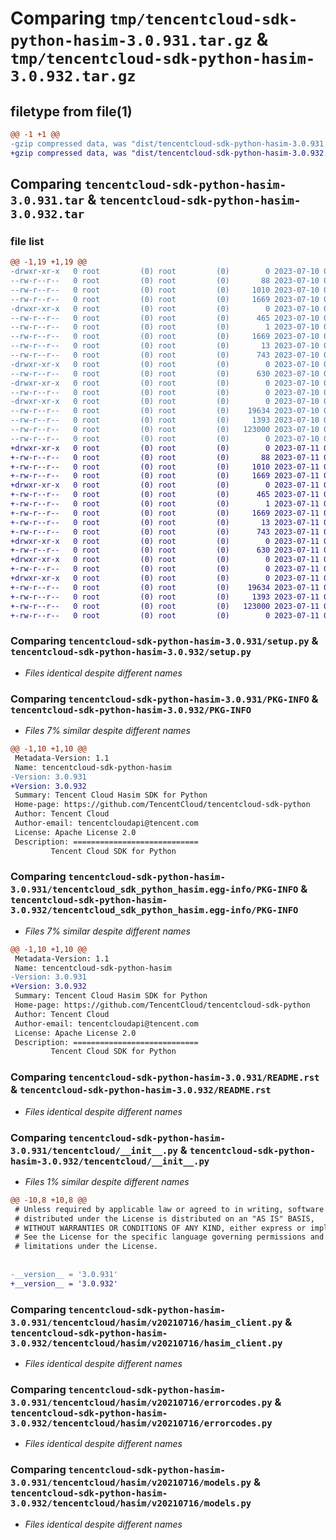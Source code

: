 # Comparing `tmp/tencentcloud-sdk-python-hasim-3.0.931.tar.gz` & `tmp/tencentcloud-sdk-python-hasim-3.0.932.tar.gz`

## filetype from file(1)

```diff
@@ -1 +1 @@
-gzip compressed data, was "dist/tencentcloud-sdk-python-hasim-3.0.931.tar", last modified: Mon Jul 10 00:41:43 2023, max compression
+gzip compressed data, was "dist/tencentcloud-sdk-python-hasim-3.0.932.tar", last modified: Tue Jul 11 00:46:53 2023, max compression
```

## Comparing `tencentcloud-sdk-python-hasim-3.0.931.tar` & `tencentcloud-sdk-python-hasim-3.0.932.tar`

### file list

```diff
@@ -1,19 +1,19 @@
-drwxr-xr-x   0 root         (0) root         (0)        0 2023-07-10 00:41:43.000000 tencentcloud-sdk-python-hasim-3.0.931/
--rw-r--r--   0 root         (0) root         (0)       88 2023-07-10 00:41:43.000000 tencentcloud-sdk-python-hasim-3.0.931/setup.cfg
--rw-r--r--   0 root         (0) root         (0)     1010 2023-07-10 00:41:43.000000 tencentcloud-sdk-python-hasim-3.0.931/setup.py
--rw-r--r--   0 root         (0) root         (0)     1669 2023-07-10 00:41:43.000000 tencentcloud-sdk-python-hasim-3.0.931/PKG-INFO
-drwxr-xr-x   0 root         (0) root         (0)        0 2023-07-10 00:41:43.000000 tencentcloud-sdk-python-hasim-3.0.931/tencentcloud_sdk_python_hasim.egg-info/
--rw-r--r--   0 root         (0) root         (0)      465 2023-07-10 00:41:43.000000 tencentcloud-sdk-python-hasim-3.0.931/tencentcloud_sdk_python_hasim.egg-info/SOURCES.txt
--rw-r--r--   0 root         (0) root         (0)        1 2023-07-10 00:41:43.000000 tencentcloud-sdk-python-hasim-3.0.931/tencentcloud_sdk_python_hasim.egg-info/dependency_links.txt
--rw-r--r--   0 root         (0) root         (0)     1669 2023-07-10 00:41:43.000000 tencentcloud-sdk-python-hasim-3.0.931/tencentcloud_sdk_python_hasim.egg-info/PKG-INFO
--rw-r--r--   0 root         (0) root         (0)       13 2023-07-10 00:41:43.000000 tencentcloud-sdk-python-hasim-3.0.931/tencentcloud_sdk_python_hasim.egg-info/top_level.txt
--rw-r--r--   0 root         (0) root         (0)      743 2023-07-10 00:41:43.000000 tencentcloud-sdk-python-hasim-3.0.931/README.rst
-drwxr-xr-x   0 root         (0) root         (0)        0 2023-07-10 00:41:43.000000 tencentcloud-sdk-python-hasim-3.0.931/tencentcloud/
--rw-r--r--   0 root         (0) root         (0)      630 2023-07-10 00:41:43.000000 tencentcloud-sdk-python-hasim-3.0.931/tencentcloud/__init__.py
-drwxr-xr-x   0 root         (0) root         (0)        0 2023-07-10 00:41:43.000000 tencentcloud-sdk-python-hasim-3.0.931/tencentcloud/hasim/
--rw-r--r--   0 root         (0) root         (0)        0 2023-07-10 00:41:43.000000 tencentcloud-sdk-python-hasim-3.0.931/tencentcloud/hasim/__init__.py
-drwxr-xr-x   0 root         (0) root         (0)        0 2023-07-10 00:41:43.000000 tencentcloud-sdk-python-hasim-3.0.931/tencentcloud/hasim/v20210716/
--rw-r--r--   0 root         (0) root         (0)    19634 2023-07-10 00:41:43.000000 tencentcloud-sdk-python-hasim-3.0.931/tencentcloud/hasim/v20210716/hasim_client.py
--rw-r--r--   0 root         (0) root         (0)     1393 2023-07-10 00:41:43.000000 tencentcloud-sdk-python-hasim-3.0.931/tencentcloud/hasim/v20210716/errorcodes.py
--rw-r--r--   0 root         (0) root         (0)   123000 2023-07-10 00:41:43.000000 tencentcloud-sdk-python-hasim-3.0.931/tencentcloud/hasim/v20210716/models.py
--rw-r--r--   0 root         (0) root         (0)        0 2023-07-10 00:41:43.000000 tencentcloud-sdk-python-hasim-3.0.931/tencentcloud/hasim/v20210716/__init__.py
+drwxr-xr-x   0 root         (0) root         (0)        0 2023-07-11 00:46:53.000000 tencentcloud-sdk-python-hasim-3.0.932/
+-rw-r--r--   0 root         (0) root         (0)       88 2023-07-11 00:46:53.000000 tencentcloud-sdk-python-hasim-3.0.932/setup.cfg
+-rw-r--r--   0 root         (0) root         (0)     1010 2023-07-11 00:46:53.000000 tencentcloud-sdk-python-hasim-3.0.932/setup.py
+-rw-r--r--   0 root         (0) root         (0)     1669 2023-07-11 00:46:53.000000 tencentcloud-sdk-python-hasim-3.0.932/PKG-INFO
+drwxr-xr-x   0 root         (0) root         (0)        0 2023-07-11 00:46:53.000000 tencentcloud-sdk-python-hasim-3.0.932/tencentcloud_sdk_python_hasim.egg-info/
+-rw-r--r--   0 root         (0) root         (0)      465 2023-07-11 00:46:53.000000 tencentcloud-sdk-python-hasim-3.0.932/tencentcloud_sdk_python_hasim.egg-info/SOURCES.txt
+-rw-r--r--   0 root         (0) root         (0)        1 2023-07-11 00:46:53.000000 tencentcloud-sdk-python-hasim-3.0.932/tencentcloud_sdk_python_hasim.egg-info/dependency_links.txt
+-rw-r--r--   0 root         (0) root         (0)     1669 2023-07-11 00:46:53.000000 tencentcloud-sdk-python-hasim-3.0.932/tencentcloud_sdk_python_hasim.egg-info/PKG-INFO
+-rw-r--r--   0 root         (0) root         (0)       13 2023-07-11 00:46:53.000000 tencentcloud-sdk-python-hasim-3.0.932/tencentcloud_sdk_python_hasim.egg-info/top_level.txt
+-rw-r--r--   0 root         (0) root         (0)      743 2023-07-11 00:46:53.000000 tencentcloud-sdk-python-hasim-3.0.932/README.rst
+drwxr-xr-x   0 root         (0) root         (0)        0 2023-07-11 00:46:53.000000 tencentcloud-sdk-python-hasim-3.0.932/tencentcloud/
+-rw-r--r--   0 root         (0) root         (0)      630 2023-07-11 00:46:53.000000 tencentcloud-sdk-python-hasim-3.0.932/tencentcloud/__init__.py
+drwxr-xr-x   0 root         (0) root         (0)        0 2023-07-11 00:46:53.000000 tencentcloud-sdk-python-hasim-3.0.932/tencentcloud/hasim/
+-rw-r--r--   0 root         (0) root         (0)        0 2023-07-11 00:46:53.000000 tencentcloud-sdk-python-hasim-3.0.932/tencentcloud/hasim/__init__.py
+drwxr-xr-x   0 root         (0) root         (0)        0 2023-07-11 00:46:53.000000 tencentcloud-sdk-python-hasim-3.0.932/tencentcloud/hasim/v20210716/
+-rw-r--r--   0 root         (0) root         (0)    19634 2023-07-11 00:46:53.000000 tencentcloud-sdk-python-hasim-3.0.932/tencentcloud/hasim/v20210716/hasim_client.py
+-rw-r--r--   0 root         (0) root         (0)     1393 2023-07-11 00:46:53.000000 tencentcloud-sdk-python-hasim-3.0.932/tencentcloud/hasim/v20210716/errorcodes.py
+-rw-r--r--   0 root         (0) root         (0)   123000 2023-07-11 00:46:53.000000 tencentcloud-sdk-python-hasim-3.0.932/tencentcloud/hasim/v20210716/models.py
+-rw-r--r--   0 root         (0) root         (0)        0 2023-07-11 00:46:53.000000 tencentcloud-sdk-python-hasim-3.0.932/tencentcloud/hasim/v20210716/__init__.py
```

### Comparing `tencentcloud-sdk-python-hasim-3.0.931/setup.py` & `tencentcloud-sdk-python-hasim-3.0.932/setup.py`

 * *Files identical despite different names*

### Comparing `tencentcloud-sdk-python-hasim-3.0.931/PKG-INFO` & `tencentcloud-sdk-python-hasim-3.0.932/PKG-INFO`

 * *Files 7% similar despite different names*

```diff
@@ -1,10 +1,10 @@
 Metadata-Version: 1.1
 Name: tencentcloud-sdk-python-hasim
-Version: 3.0.931
+Version: 3.0.932
 Summary: Tencent Cloud Hasim SDK for Python
 Home-page: https://github.com/TencentCloud/tencentcloud-sdk-python
 Author: Tencent Cloud
 Author-email: tencentcloudapi@tencent.com
 License: Apache License 2.0
 Description: ============================
         Tencent Cloud SDK for Python
```

### Comparing `tencentcloud-sdk-python-hasim-3.0.931/tencentcloud_sdk_python_hasim.egg-info/PKG-INFO` & `tencentcloud-sdk-python-hasim-3.0.932/tencentcloud_sdk_python_hasim.egg-info/PKG-INFO`

 * *Files 7% similar despite different names*

```diff
@@ -1,10 +1,10 @@
 Metadata-Version: 1.1
 Name: tencentcloud-sdk-python-hasim
-Version: 3.0.931
+Version: 3.0.932
 Summary: Tencent Cloud Hasim SDK for Python
 Home-page: https://github.com/TencentCloud/tencentcloud-sdk-python
 Author: Tencent Cloud
 Author-email: tencentcloudapi@tencent.com
 License: Apache License 2.0
 Description: ============================
         Tencent Cloud SDK for Python
```

### Comparing `tencentcloud-sdk-python-hasim-3.0.931/README.rst` & `tencentcloud-sdk-python-hasim-3.0.932/README.rst`

 * *Files identical despite different names*

### Comparing `tencentcloud-sdk-python-hasim-3.0.931/tencentcloud/__init__.py` & `tencentcloud-sdk-python-hasim-3.0.932/tencentcloud/__init__.py`

 * *Files 1% similar despite different names*

```diff
@@ -10,8 +10,8 @@
 # Unless required by applicable law or agreed to in writing, software
 # distributed under the License is distributed on an "AS IS" BASIS,
 # WITHOUT WARRANTIES OR CONDITIONS OF ANY KIND, either express or implied.
 # See the License for the specific language governing permissions and
 # limitations under the License.
 
 
-__version__ = '3.0.931'
+__version__ = '3.0.932'
```

### Comparing `tencentcloud-sdk-python-hasim-3.0.931/tencentcloud/hasim/v20210716/hasim_client.py` & `tencentcloud-sdk-python-hasim-3.0.932/tencentcloud/hasim/v20210716/hasim_client.py`

 * *Files identical despite different names*

### Comparing `tencentcloud-sdk-python-hasim-3.0.931/tencentcloud/hasim/v20210716/errorcodes.py` & `tencentcloud-sdk-python-hasim-3.0.932/tencentcloud/hasim/v20210716/errorcodes.py`

 * *Files identical despite different names*

### Comparing `tencentcloud-sdk-python-hasim-3.0.931/tencentcloud/hasim/v20210716/models.py` & `tencentcloud-sdk-python-hasim-3.0.932/tencentcloud/hasim/v20210716/models.py`

 * *Files identical despite different names*

